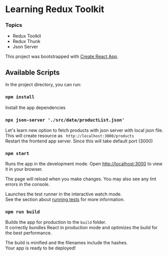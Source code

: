 # Learning Redux Toolkit

### Topics

- Redux Toolkit
- Redux Thunk
- Json Server

This project was bootstrapped with [Create React App](https://github.com/facebook/create-react-app).

## Available Scripts

In the project directory, you can run:

### `npm install`

Install the app dependencies

### `npx json-server './src/data/productList.json'`

Let's learn new option to fetch products with json server with local json file. This will create resource as ` http://localhost:3000/products`\
Restart the frontend app server. Since this will take default port (3000)

### `npm start`

Runs the app in the development mode.
Open [http://localhost:3000](http://localhost:3000) to view it in your browser.

The page will reload when you make changes.
You may also see any lint errors in the console.


Launches the test runner in the interactive watch mode.\
See the section about [running tests](https://facebook.github.io/create-react-app/docs/running-tests) for more information.

### `npm run build`

Builds the app for production to the `build` folder.\
It correctly bundles React in production mode and optimizes the build for the best performance.

The build is minified and the filenames include the hashes.\
Your app is ready to be deployed!
